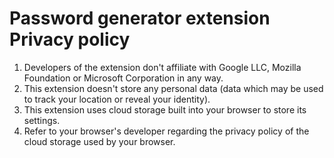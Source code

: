 # Password generator extension Privacy policy
1. Developers of the extension don't affiliate with Google LLC, Mozilla Foundation or Microsoft Corporation in any way.
2. This extension doesn't store any personal data (data which may be used to track your location or reveal your identity).
3. This extension uses cloud storage built into your browser to store its settings.
4. Refer to your browser's developer regarding the privacy policy of the cloud storage used by your browser.
